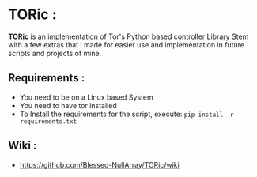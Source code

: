 # TORic :
**TORic** is an implementation of Tor's Python based controller Library [Stem](https://github.com/torproject/stem) with a few extras that i made for easier use and implementation in future scripts and projects of mine.

## Requirements :
* You need to be on a Linux based System
* You need to have tor installed
* To Install the requirements for the script, execute: `pip install -r requirements.txt`

## Wiki :

* https://github.com/Blessed-NullArray/TORic/wiki